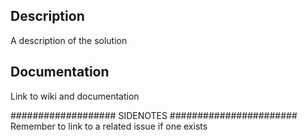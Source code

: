 ## Description

A description of the solution

## Documentation

Link to wiki and documentation


################### SIDENOTES #######################
Remember to link to a related issue if one exists
